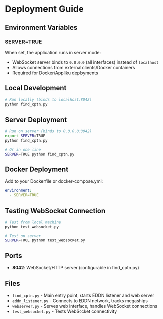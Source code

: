# Deployment Guide

## Environment Variables

### SERVER=TRUE
When set, the application runs in server mode:
- WebSocket server binds to `0.0.0.0` (all interfaces) instead of `localhost`
- Allows connections from external clients/Docker containers
- Required for Docker/Appliku deployments

## Local Development
```bash
# Run locally (binds to localhost:8042)
python find_cptn.py
```

## Server Deployment
```bash
# Run on server (binds to 0.0.0.0:8042)
export SERVER=TRUE
python find_cptn.py

# Or in one line
SERVER=TRUE python find_cptn.py
```

## Docker Deployment
Add to your Dockerfile or docker-compose.yml:
```yaml
environment:
  - SERVER=TRUE
```

## Testing WebSocket Connection
```bash
# Test from local machine
python test_websocket.py

# Test on server
SERVER=TRUE python test_websocket.py
```

## Ports
- **8042**: WebSocket/HTTP server (configurable in find_cptn.py)

## Files
- `find_cptn.py` - Main entry point, starts EDDN listener and web server
- `eddn_listener.py` - Connects to EDDN network, tracks megaships
- `webserver.py` - Serves web interface, handles WebSocket connections
- `test_websocket.py` - Tests WebSocket connectivity